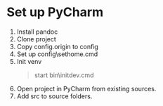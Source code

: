 # Set up PyCharm
1. Install pandoc
2. Clone project 
3. Copy config.origin to config
4. Set up config\sethome.cmd
5. Init venv 
   > start bin\initdev.cmd
6. Open project in PyCharm from existing sources. 
7. Add src to source folders.